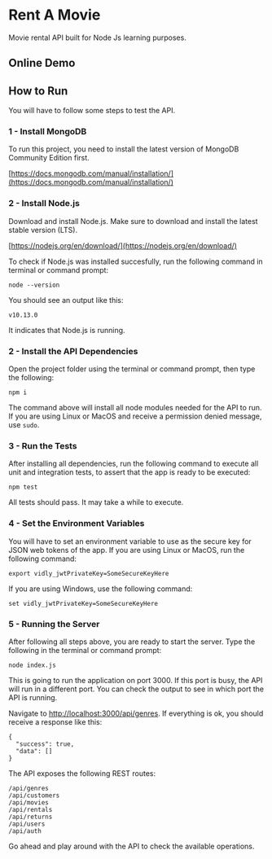 # Rent A Movie

Movie rental API built for Node Js learning purposes.

## Online Demo



## How to Run

You will have to follow some steps to test the API.

### 1 - Install MongoDB

To run this project, you need to install the latest version of MongoDB Community Edition first.

[https://docs.mongodb.com/manual/installation/](https://docs.mongodb.com/manual/installation/)

### 2 - Install Node.js

Download and install Node.js. Make sure to download and install the latest stable version (LTS).

[https://nodejs.org/en/download/](https://nodejs.org/en/download/)

To check if Node.js was installed succesfully, run the following command in terminal or command prompt:

```node --version```

You should see an output like this:

```v10.13.0```

It indicates that Node.js is running.

### 2 - Install the API Dependencies

Open the project folder using the terminal or command prompt, then type the following:

```npm i```

The command above will install all node modules needed for the API to run. If you are using Linux or MacOS and receive a permission denied message, use ```sudo```.

### 3 - Run the Tests

After installing all dependencies, run the following command to execute all unit and integration tests, to assert that the app is ready to be executed:

```npm test```

All tests should pass. It may take a while to execute.

### 4 - Set the Environment Variables

You will have to set an environment variable to use as the secure key for JSON web tokens of the app. If you are using Linux or MacOS, run the following command:

```export vidly_jwtPrivateKey=SomeSecureKeyHere```

If you are using Windows, use the following command:

```set vidly_jwtPrivateKey=SomeSecureKeyHere```

### 5 - Running the Server

After following all steps above, you are ready to start the server. Type the following in the terminal or command prompt:

```node index.js```

This is going to run the application on port 3000. If this port is busy, the API will run in a different port. You can check the output to see in which port the API is running.

Navigate to [http://localhost:3000/api/genres](http://localhost:3000/api/genres). If everything is ok, you should receive a response like this:

```
{
  "success": true,
  "data": []
}
```

The API exposes the following REST routes:

```
/api/genres
/api/customers
/api/movies
/api/rentals
/api/returns
/api/users
/api/auth
```

Go ahead and play around with the API to check the available operations.
